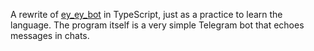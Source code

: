A rewrite of [ey_ey_bot](https://github.com/nikolasdion/ey_ey_bot) in TypeScript, just as a practice to learn the language. The program itself is a very simple Telegram bot that echoes  messages in chats.
